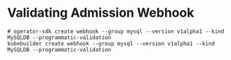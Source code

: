 # Validating Admission Webhook



```
# operator-sdk create webhook --group mysql --version v1alpha1 --kind MySQLDB --programmatic-validation
kubebuilder create webhook --group mysql --version v1alpha1 --kind MySQLDB --programmatic-validation
```
